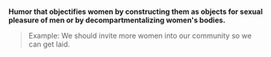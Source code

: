 **Humor that objectifies women by constructing them as objects for sexual pleasure of men or by decompartmentalizing women's bodies.**

> Example: We should invite more women into our community so we can get laid.